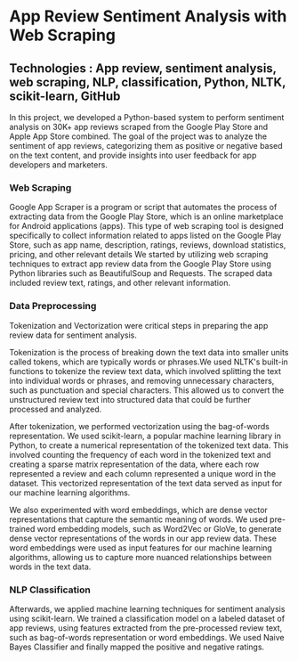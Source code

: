 # App Review Sentiment Analysis with Web Scraping

## Technologies : App review, sentiment analysis, web scraping, NLP, classification, Python, NLTK, scikit-learn, GitHub
In this project, we developed a Python-based system to perform sentiment analysis on 30K+ app reviews scraped from the Google Play Store and Apple App Store combined. The goal of the project was to analyze the sentiment of app reviews, categorizing them as positive or negative based on the text content, and provide insights into user feedback for app developers and marketers.

### Web Scraping 
Google App Scraper is a program or script that automates the process of extracting data from the Google Play Store, which is an online marketplace for Android applications (apps). This type of web scraping tool is designed specifically to collect information related to apps listed on the Google Play Store, such as app name, description, ratings, reviews, download statistics, pricing, and other relevant details
We started by utilizing web scraping techniques to extract app review data from the Google Play Store using Python libraries such as BeautifulSoup and Requests. The scraped data included review text, ratings, and other relevant information.

### Data Preprocessing 
Tokenization and Vectorization were critical steps in preparing the app review data for sentiment analysis.

Tokenization is the process of breaking down the text data into smaller units called tokens, which are typically words or phrases.We used NLTK's built-in functions to tokenize the review text data, which involved splitting the text into individual words or phrases, and removing unnecessary characters, such as punctuation and special characters. This allowed us to convert the unstructured review text into structured data that could be further processed and analyzed.

After tokenization, we performed vectorization using the bag-of-words representation. We used scikit-learn, a popular machine learning library in Python, to create a numerical representation of the tokenized text data. This involved counting the frequency of each word in the tokenized text and creating a sparse matrix representation of the data, where each row represented a review and each column represented a unique word in the dataset. This vectorized representation of the text data served as input for our machine learning algorithms.

We also experimented with word embeddings, which are dense vector representations that capture the semantic meaning of words. We used pre-trained word embedding models, such as Word2Vec or GloVe, to generate dense vector representations of the words in our app review data. These word embeddings were used as input features for our machine learning algorithms, allowing us to capture more nuanced relationships between words in the text data.

### NLP Classification
Afterwards, we applied machine learning techniques for sentiment analysis using scikit-learn. We trained a classification model on a labeled dataset of app reviews, using features extracted from the pre-processed review text, such as bag-of-words representation or word embeddings. We used Naive Bayes Classifier and finally mapped the positive and negative ratings.


